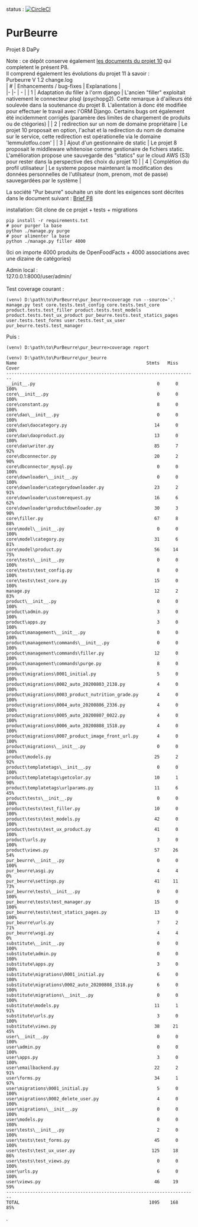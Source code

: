 status : [![CircleCI](https://circleci.com/gh/jean-charles-gibier/PurBeurre.svg?style=shield)](https://app.circleci.com/pipelines/github/jean-charles-gibier/PurBeurre)

# PurBeurre
Projet 8 DaPy

Note : ce dépôt conserve également [les documents du projet 10](https://github.com/jean-charles-gibier/PurBeurre/blob/production_aws/P10_README.md) qui completent le présent P8.<br>
Il comprend également les évolutions du projet 11 à savoir :<br>
Purbeurre V 1.2 change.log <br>
| # 	| Enhancements / bug-fixes	| Explanations 	|  
|-	|-	  | -	  |
| 1 | Adaptation du filler à l'orm django 	| L'ancien "filler" exploitait nativement le connecteur plsql (psychopg2). Cette remarque à d'ailleurs été soulevée dans la soutenance du projet 8. L'alientation à donc été modifiée pour effectuer le travail avec l'ORM Django. Certains bugs ont également été incidemment corrigés (paramère des limites de chargement de produits ou de ctégories) |
| 2 	| redirection sur un nom de domaine propriétaire 	| Le projet 10 proposait en option, l'achat et la redirection du nom de domaine sur le service, cette redirection est opérationelle via le domaine 'lemmulotfou.com' |
| 3 	|  Ajout d'un gestionnaire de static	| Le projet 8 proposait le middleware whitenoise comme gestionaire de fichiers static. L'amélioration propose une sauvegarde des "statics" sur le cloud AWS (S3) pour rester dans la perspective des choix du projet 10 |
 | 4 	|  Complétion du profil utilisateur	| Le systeme popose maintenant la modification des données personnelles de l'utilsateur (nom, prenom, mot de passe) sauvegardées par le système |


 La société "Pur beurre" souhaite un site dont les exigences sont décrites dans 
 le document suivant : [Brief P8](https://openclassrooms.com/fr/paths/68/projects/159/assignment)


installation:
Git clone de ce projet + tests + migrations 

````
pip install -r requirements.txt
# pour purger la base
python ./manage.py purge
# pour alimenter la base 
python ./manage.py filler 4000
````

(Ici on importe 4000 produits de OpenFoodFacts + 4000 associations avec une dizaine de catégories) 

Admin local :<br>
    127.0.0.1:8000/user/admin/
<br/>    
Test coverage courant :
 ````
(venv) D:\path\to\PurBeurre\pur_beurre>coverage run --source='.'  manage.py test core.tests.test_config core.tests.test_core  product.tests.test_filler product.tests.test_models product.tests.test_ux_product pur_beurre.tests.test_statics_pages user.tests.test_forms user.tests.test_ux_user pur_beurre.tests.test_manager
 ````

Puis :
 ````
(venv) D:\path\to\PurBeurre\pur_beurre>coverage report 
````

````
(venv) D:\path\to\PurBeurre\pur_beurre
Name                                                 Stmts   Miss  Cover
------------------------------------------------------------------------
__init__.py                                              0      0   100%
core\__init__.py                                         0      0   100%
core\constant.py                                         8      0   100%
core\dao\__init__.py                                     0      0   100%
core\dao\daocategory.py                                 14      0   100%
core\dao\daoproduct.py                                  13      0   100%
core\dao\writer.py                                      85      7    92%
core\dbconnector.py                                     20      2    90%
core\dbconnector_mysql.py                                0      0   100%
core\downloader\__init__.py                              0      0   100%
core\downloader\categorydownloader.py                   23      2    91%
core\downloader\customrequest.py                        16      6    62%
core\downloader\productdownloader.py                    30      3    90%
core\filler.py                                          67      8    88%
core\model\__init__.py                                   0      0   100%
core\model\category.py                                  31      6    81%
core\model\product.py                                   56     14    75%
core\tests\__init__.py                                   0      0   100%
core\tests\test_config.py                                8      0   100%
core\tests\test_core.py                                 15      0   100%
manage.py                                               12      2    83%
product\__init__.py                                      0      0   100%
product\admin.py                                         3      0   100%
product\apps.py                                          3      0   100%
product\management\__init__.py                           0      0   100%
product\management\commands\__init__.py                  0      0   100%
product\management\commands\filler.py                   12      0   100%
product\management\commands\purge.py                     8      0   100%
product\migrations\0001_initial.py                       5      0   100%
product\migrations\0002_auto_20200803_2138.py            4      0   100%
product\migrations\0003_product_nutrition_grade.py       4      0   100%
product\migrations\0004_auto_20200806_2336.py            4      0   100%
product\migrations\0005_auto_20200807_0022.py            4      0   100%
product\migrations\0006_auto_20200808_1518.py            4      0   100%
product\migrations\0007_product_image_front_url.py       4      0   100%
product\migrations\__init__.py                           0      0   100%
product\models.py                                       25      2    92%
product\templatetags\__init__.py                         0      0   100%
product\templatetags\getcolor.py                        10      1    90%
product\templatetags\urlparams.py                       11      6    45%
product\tests\__init__.py                                0      0   100%
product\tests\test_filler.py                            10      0   100%
product\tests\test_models.py                            42      0   100%
product\tests\test_ux_product.py                        41      0   100%
product\urls.py                                          3      0   100%
product\views.py                                        57     26    54%
pur_beurre\__init__.py                                   0      0   100%
pur_beurre\asgi.py                                       4      4     0%
pur_beurre\settings.py                                  41     11    73%
pur_beurre\tests\__init__.py                             0      0   100%
pur_beurre\tests\test_manager.py                        15      0   100%
pur_beurre\tests\test_statics_pages.py                  13      0   100%
pur_beurre\urls.py                                       7      2    71%
pur_beurre\wsgi.py                                       4      4     0%
substitute\__init__.py                                   0      0   100%
substitute\admin.py                                      0      0   100%
substitute\apps.py                                       3      0   100%
substitute\migrations\0001_initial.py                    6      0   100%
substitute\migrations\0002_auto_20200808_1518.py         6      0   100%
substitute\migrations\__init__.py                        0      0   100%
substitute\models.py                                    11      1    91%
substitute\urls.py                                       3      0   100%
substitute\views.py                                     38     21    45%
user\__init__.py                                         0      0   100%
user\admin.py                                            0      0   100%
user\apps.py                                             3      0   100%
user\emailbackend.py                                    22      2    91%
user\forms.py                                           34      1    97%
user\migrations\0001_initial.py                          5      0   100%
user\migrations\0002_delete_user.py                      4      0   100%
user\migrations\__init__.py                              0      0   100%
user\models.py                                           0      0   100%
user\tests\__init__.py                                   2      0   100%
user\tests\test_forms.py                                45      0   100%
user\tests\test_ux_user.py                             125     18    86%
user\tests\test_views.py                                 0      0   100%
user\urls.py                                             6      0   100%
user\views.py                                           46     19    59%
------------------------------------------------------------------------
TOTAL                                                 1095    168    85%
````

.
